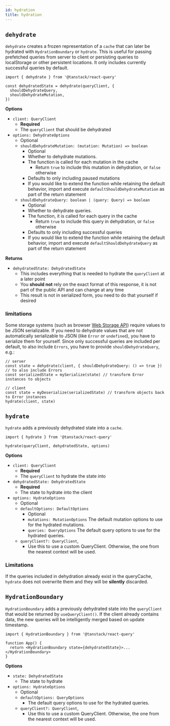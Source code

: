 ```yaml
---
id: hydration
title: hydration
---
```


## `dehydrate`

`dehydrate` creates a frozen representation of a `cache` that can later be hydrated with `HydrationBoundary` or `hydrate`. This is useful for passing prefetched queries from server to client or persisting queries to localStorage or other persistent locations. It only includes currently successful queries by default.

```tsx
import { dehydrate } from '@tanstack/react-query'

const dehydratedState = dehydrate(queryClient, {
  shouldDehydrateQuery,
  shouldDehydrateMutation,
})
```

**Options**

- `client: QueryClient`
  - **Required**
  - The `queryClient` that should be dehydrated
- `options: DehydrateOptions`
  - Optional
  - `shouldDehydrateMutation: (mutation: Mutation) => boolean`
    - Optional
    - Whether to dehydrate mutations.
    - The function is called for each mutation in the cache
      - Return `true` to include this mutation in dehydration, or `false` otherwise
    - Defaults to only including paused mutations
    - If you would like to extend the function while retaining the default behavior, import and execute `defaultShouldDehydrateMutation` as part of the return statement
  - `shouldDehydrateQuery: boolean | (query: Query) => boolean`
    - Optional
    - Whether to dehydrate queries.
    - The function, it is called for each query in the cache
      - Return `true` to include this query in dehydration, or `false` otherwise
    - Defaults to only including successful queries
    - If you would like to extend the function while retaining the default behavior, import and execute `defaultShouldDehydrateQuery` as part of the return statement

**Returns**

- `dehydratedState: DehydratedState`
  - This includes everything that is needed to hydrate the `queryClient` at a later point
  - You **should not** rely on the exact format of this response, it is not part of the public API and can change at any time
  - This result is not in serialized form, you need to do that yourself if desired

### limitations

Some storage systems (such as browser [Web Storage API](https://developer.mozilla.org/en-US/docs/Web/API/Web_Storage_API)) require values to be JSON serializable. If you need to dehydrate values that are not automatically serializable to JSON (like `Error` or `undefined`), you have to serialize them for yourself. Since only successful queries are included per default, to also include `Errors`, you have to provide `shouldDehydrateQuery`, e.g.:

```tsx
// server
const state = dehydrate(client, { shouldDehydrateQuery: () => true }) // to also include Errors
const serializedState = mySerialize(state) // transform Error instances to objects

// client
const state = myDeserialize(serializedState) // transform objects back to Error instances
hydrate(client, state)
```

## `hydrate`

`hydrate` adds a previously dehydrated state into a `cache`.

```tsx
import { hydrate } from '@tanstack/react-query'

hydrate(queryClient, dehydratedState, options)
```

**Options**

- `client: QueryClient`
  - **Required**
  - The `queryClient` to hydrate the state into
- `dehydratedState: DehydratedState`
  - **Required**
  - The state to hydrate into the client
- `options: HydrateOptions`
  - Optional
  - `defaultOptions: DefaultOptions`
    - Optional
    - `mutations: MutationOptions` The default mutation options to use for the hydrated mutations.
    - `queries: QueryOptions` The default query options to use for the hydrated queries.
  - `queryClient?: QueryClient`,
    - Use this to use a custom QueryClient. Otherwise, the one from the nearest context will be used.

### Limitations

If the queries included in dehydration already exist in the queryCache, `hydrate` does not overwrite them and they will be **silently** discarded.


[//]: # 'HydrationBoundary'
## `HydrationBoundary`

`HydrationBoundary` adds a previously dehydrated state into the `queryClient` that would be returned by `useQueryClient()`. If the client already contains data, the new queries will be intelligently merged based on update timestamp.

```tsx
import { HydrationBoundary } from '@tanstack/react-query'

function App() {
  return <HydrationBoundary state={dehydratedState}>...</HydrationBoundary>
}
```

**Options**

- `state: DehydratedState`
  - The state to hydrate
- `options: HydrateOptions`
  - Optional
  - `defaultOptions: QueryOptions`
    - The default query options to use for the hydrated queries.
  - `queryClient?: QueryClient`,
    - Use this to use a custom QueryClient. Otherwise, the one from the nearest context will be used.

[//]: # 'HydrationBoundary'
